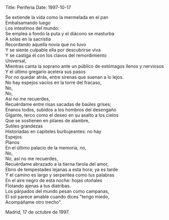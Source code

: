 Title: Periferia
Date: 1997-10-17
 
Se extiende la vida como la mermelada en el pan  
Embalsamando luego  
Los intestinos del mundo:  
Se emplea a fondo la puta y el diácono se masturba  
A solas en la sacristía  
Recordando aquella novia que no tuvo  
Y se siente culpable ella por descubrirse viva  
Y se castiga él con los clavos del remordimiento  
Universal,  
Mientras canta la soprano ante un público de estómagos llenos y nerviosos  
Y el último gregario acelera sus pasos  
Por no quedar atrás, entre sirenas que suenan a lo lejos.  
No hay espejos vacíos en la torre del fracaso,  
No,  
No,  
Así no me recuerdes,  
Recuérdame entre risas sacadas de baúles grises;  
Enanos todos, subidos a los hombros del desengaño  
Gigante, terco como el deseo en su asalto a los cielos  
Que se sostienen en pilares de alambre,  
Sutiles grandezas  
Historiadas en capiteles burbujeantes: no hay  
Espejos  
Planos  
En el último palacio de la memoria, no,  
No,  
No, así no me recuerdes,  
Recuérdame abrazado a la tierna farola del amor,  
Ebrio de tempestades lejanas a esta hora; ya es tarde  
Y el camino es largo y serpentea como tus palabras  
En el aire negro de esta noche: hojas otoñales  
Flotando ajenas a tus diatribas.  
Los párpados del mundo pesan como campanas,  
El sol parece amable cuando dices "tengo miedo,  
Acompáñame otro trecho".  
 
Madrid, 17 de octubre de 1997.

